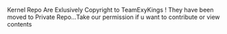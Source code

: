 Kernel Repo Are Exlusively Copyright to TeamExyKings ! They have been moved to Private Repo...Take our permission if u want to contribute or view contents
